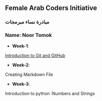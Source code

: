 ## Female Arab Coders Initiative

### مبادرة نساء مبرمجات

### Name: Noor Tomok    
 * __Week-1__:    

 [Introduction to Git and GitHub](https://github.com/noorTom/udemy-git)    
 * __Week-2__:    

 Creating Markdown File
 * __Week-3__:    

 Introduction to python :Numbers and Strings
